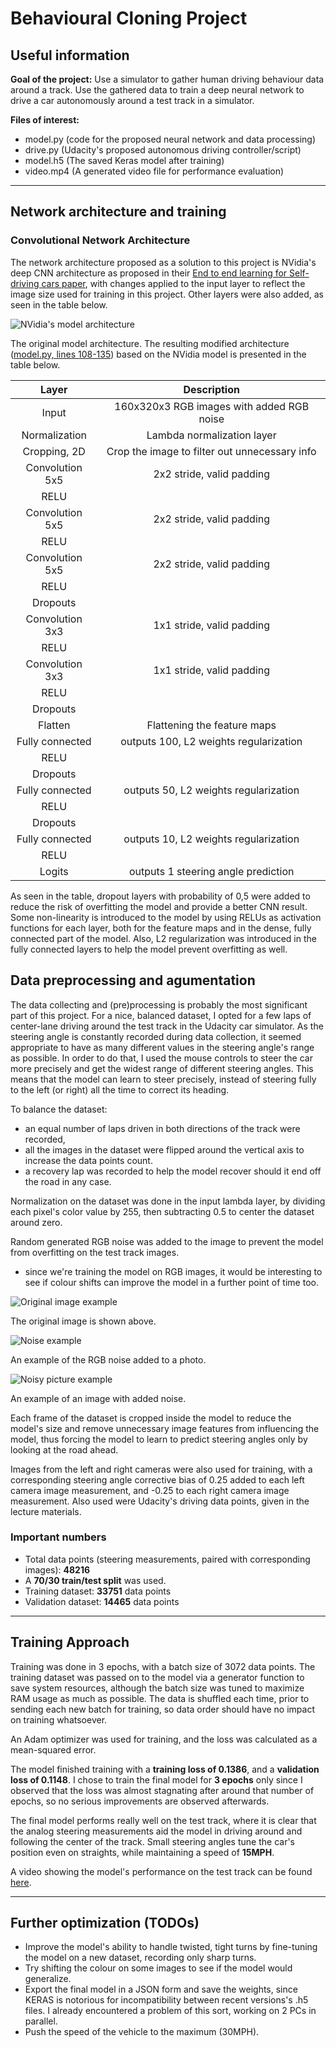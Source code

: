 # Behavioural Cloning Project


## Useful information

**Goal of the project:** Use a simulator to gather human driving 
behaviour data around a track. Use the gathered data to train a 
deep neural network to drive a car autonomously around a test track
in a simulator. 


**Files of interest:** 

- model.py (code for the proposed neural network and data processing)
- drive.py (Udacity's proposed autonomous driving controller/script)
- model.h5 (The saved Keras model after training)
- video.mp4 (A generated video file for performance evaluation)

---

## Network architecture and training

### Convolutional Network Architecture

The network architecture proposed as a solution to this project is 
NVidia's deep CNN architecture as proposed in their 
[End to end learning for Self-driving cars paper](https://arxiv.org/pdf/1604.07316.pdf),
with changes applied to the input layer to reflect the image size used for training in 
this project. Other layers were also added, as seen in the table below.

![NVidia's model architecture](./examples/nvidia-model-arch.png)

The original model architecture. The resulting modified architecture ([model.py, lines 108-135](model.py)) based on the
NVidia model is presented in the table below.

| Layer         		| Description	        					    | 
|:---------------------:|:---------------------------------------------:| 
| Input         		| 160x320x3 RGB images with added RGB noise     |
| Normalization         | Lambda normalization layer                    |
| Cropping, 2D          | Crop the image to filter out unnecessary info |
| Convolution 5x5     	| 2x2 stride, valid padding                 	|
| RELU					|												|
| Convolution 5x5     	| 2x2 stride, valid padding                 	|
| RELU					|												|
| Convolution 5x5     	| 2x2 stride, valid padding                 	|
| RELU					|												|
| Dropouts              |                                               |
| Convolution 3x3     	| 1x1 stride, valid padding	                    |
| RELU					|												|
| Convolution 3x3     	| 1x1 stride, valid padding	                    |
| RELU					|												|
| Dropouts              |                                               |
| Flatten       	    | Flattening the feature maps   				|
| Fully connected		| outputs 100, L2 weights regularization   		|
| RELU					|												|
| Dropouts              |                                               |
| Fully connected		| outputs 50, L2 weights regularization  		|
| RELU					|												|
| Dropouts              |                                               |
| Fully connected		| outputs 10, L2 weights regularization   		|
| RELU					|												|
| Logits        		| outputs 1 steering angle prediction   		|


As seen in the table, dropout layers with probability of 0,5 were added to 
reduce the risk of overfitting the model and provide a better CNN result.
Some non-linearity is introduced to the model by using RELUs as activation 
functions for each layer, both for the feature maps and in the dense, fully 
connected part of the model. Also, L2 regularization was introduced in the 
fully connected layers to help the model prevent overfitting as well.


## Data preprocessing and agumentation

The data collecting and (pre)processing is probably the most significant part of this project.
For a nice, balanced dataset, I opted for a few laps of center-lane driving around the test track
in the Udacity car simulator. As the steering angle is constantly recorded during data collection,
it seemed appropriate to have as many different values in the steering angle's range as possible.
In order to do that, I used the mouse controls to steer the car more precisely and get the widest range of
different steering angles. This means that the model can learn to steer precisely,
instead of steering fully to the left (or right) all the time to correct its heading.

To balance the dataset:
- an equal number of laps driven in both directions of the track were recorded,
- all the images in the dataset were flipped around the vertical axis to
increase the data points count.
- a recovery lap was recorded to help the model recover should it end
off the road in any case.

Normalization on the dataset was done in the input lambda layer,
by dividing each pixel's color value by 255,
then subtracting 0.5 to center the dataset around zero.

Random generated RGB noise was added to the image to prevent the model
from overfitting on the test track images.
- since we're training the model on RGB images, it would be interesting
to see if colour shifts can improve the model in a further point of time too.

![Original image example](examples/original-image-sample.png)

The original image is shown above.

![Noise example](examples/noise.png)

An example of the RGB noise added to a photo.

![Noisy picture example](examples/noisy-image.png)

An example of an image with added noise.

Each frame of the dataset is cropped inside the model to reduce
the model's size and remove unnecessary image features from influencing
the model, thus forcing the model to learn to predict steering angles
only by looking at the road ahead.

Images from the left and right cameras were also used for training,
with a corresponding steering angle corrective bias of 0.25 added to
each left camera image measurement, and -0.25 to each right camera image
 measurement. Also used were Udacity's driving data points, given in the 
 lecture materials.

### Important numbers
- Total data points (steering measurements, paired with corresponding images): **48216**
- A **70/30 train/test split** was used.
- Training dataset: **33751** data points
- Validation dataset: **14465** data points

---

## Training Approach

Training was done in 3 epochs, with a batch size of 3072 data points.
The training dataset was passed on to the model via a generator function
to save system resources, although the batch size was tuned to maximize
RAM usage as much as possible. The data is shuffled each time, prior to
sending each new batch for training, so data order should have no
impact on training whatsoever.

An Adam optimizer was used for training, and the loss was calculated
as a mean-squared error.

The model finished training with a **training loss of 0.1386**, and a
**validation loss of 0.1148**. I chose to train the final model for **3 epochs**
only since I observed that the loss was almost stagnating after around that
number of epochs, so no serious improvements are observed afterwards.

The final model performs really well on the test track, where it is
clear that the analog steering measurements aid the model in driving around
and following the center of the track. Small steering angles tune the car's
position even on straights, while maintaining a speed of **15MPH**.

A video showing the model's performance on the test track can be found
[here](video.mp4).

---

## Further optimization (TODOs)
- Improve the model's ability to handle twisted, tight turns by fine-tuning
the model on a new dataset, recording only sharp turns.
- Try shifting the colour on some images to see if the model would
generalize.
- Export the final model in a JSON form and save the weights,
since KERAS is notorious for incompatibility between recent versions's
.h5 files. I already encountered a problem of this sort, working on 2 PCs
in parallel.
- Push the speed of the vehicle to the maximum (30MPH).